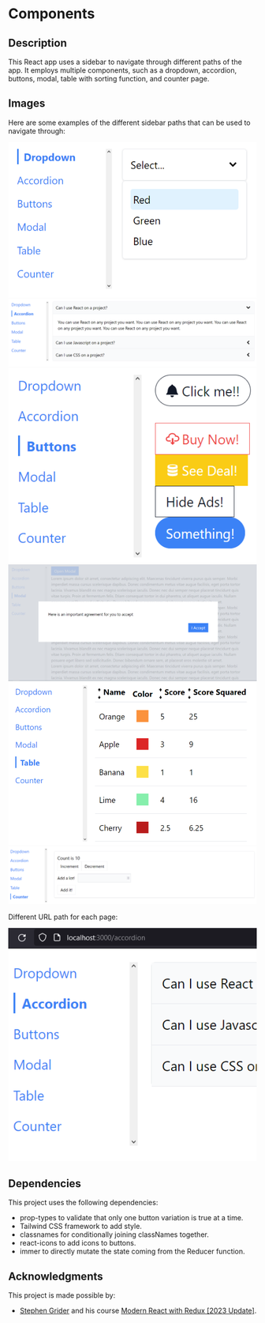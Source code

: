 # Components

## Description

This React app uses a sidebar to navigate through different paths of the app. It employs multiple components, such as a dropdown, accordion, buttons, modal, table with sorting function, and counter page.

## Images

Here are some examples of the different sidebar paths that can be used to navigate through:

![Dropdown](images/Dropdown.PNG)
![Accordion](images/Accordion.PNG)
![Buttons](images/Buttons.PNG)
![Modal](images/Modal.PNG)
![Table](images/Table.PNG)
![Counter](images/Counter.PNG)

Different URL path for each page:

![Paths](images/Paths.PNG)

## Dependencies

This project uses the following dependencies:

- prop-types to validate that only one button variation is true at a time.
- Tailwind CSS framework to add style.
- classnames for conditionally joining classNames together.
- react-icons to add icons to buttons.
- immer to directly mutate the state coming from the Reducer function.

## Acknowledgments

This project is made possible by:

- [Stephen Grider](https://www.udemy.com/user/sgslo/) and his course [Modern React with Redux [2023 Update]](https://www.udemy.com/course/react-redux/).
